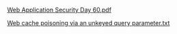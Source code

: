 [Web Application Security Day 60.pdf](https://github.com/fengsujie/Web-Application-Security-Day-60/files/9851301/Web.Application.Security.Day.60.pdf)



[Web cache poisoning via an unkeyed query parameter.txt](https://github.com/fengsujie/Web-Application-Security-Day-60/files/9851302/Web.cache.poisoning.via.an.unkeyed.query.parameter.txt)
